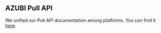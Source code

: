 ## AZUBI Pull API

We unified our Pull API documentation among platforms. You can find it [here](../pull_api.md).
